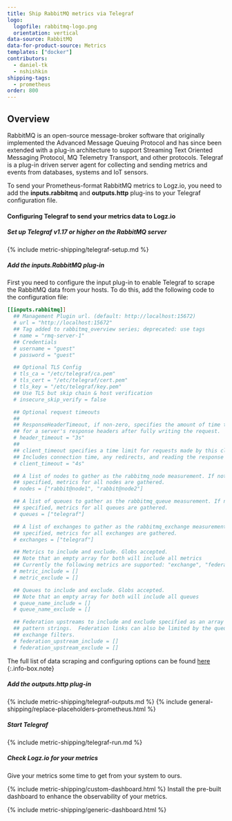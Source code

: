 ```yaml
---
title: Ship RabbitMQ metrics via Telegraf
logo:
  logofile: rabbitmq-logo.png
  orientation: vertical
data-source: RabbitMQ 
data-for-product-source: Metrics
templates: ["docker"]
contributors:
  - daniel-tk
  - nshishkin
shipping-tags:  
  - prometheus
order: 800
---
```



## Overview

RabbitMQ is an open-source message-broker software that originally implemented the Advanced Message Queuing Protocol and has since been extended with a plug-in architecture to support Streaming Text Oriented Messaging Protocol, MQ Telemetry Transport, and other protocols. Telegraf is a plug-in driven server agent for collecting and sending metrics and events from databases, systems and IoT sensors.

To send your Prometheus-format RabbitMQ metrics to Logz.io, you need to add the **inputs.rabbitmq** and **outputs.http** plug-ins to your Telegraf configuration file.

<!-- logzio-inject:install:grafana:dashboards ids=["77P29wgQwu1pqCaZFMcwnC"] --> 

#### Configuring Telegraf to send your metrics data to Logz.io

<div class="tasklist">

##### Set up Telegraf v1.17 or higher on the RabbitMQ server

{% include metric-shipping/telegraf-setup.md %}

##### Add the inputs.RabbitMQ plug-in

First you need to configure the input plug-in to enable Telegraf to scrape the RabbitMQ data from your hosts. To do this, add the following code to the configuration file:

``` ini
[[inputs.rabbitmq]]
  ## Management Plugin url. (default: http://localhost:15672)
  # url = "http://localhost:15672"
  ## Tag added to rabbitmq_overview series; deprecated: use tags
  # name = "rmq-server-1"
  ## Credentials
  # username = "guest"
  # password = "guest"

  ## Optional TLS Config
  # tls_ca = "/etc/telegraf/ca.pem"
  # tls_cert = "/etc/telegraf/cert.pem"
  # tls_key = "/etc/telegraf/key.pem"
  ## Use TLS but skip chain & host verification
  # insecure_skip_verify = false

  ## Optional request timeouts
  ##
  ## ResponseHeaderTimeout, if non-zero, specifies the amount of time to wait
  ## for a server's response headers after fully writing the request.
  # header_timeout = "3s"
  ##
  ## client_timeout specifies a time limit for requests made by this client.
  ## Includes connection time, any redirects, and reading the response body.
  # client_timeout = "4s"

  ## A list of nodes to gather as the rabbitmq_node measurement. If not
  ## specified, metrics for all nodes are gathered.
  # nodes = ["rabbit@node1", "rabbit@node2"]

  ## A list of queues to gather as the rabbitmq_queue measurement. If not
  ## specified, metrics for all queues are gathered.
  # queues = ["telegraf"]

  ## A list of exchanges to gather as the rabbitmq_exchange measurement. If not
  ## specified, metrics for all exchanges are gathered.
  # exchanges = ["telegraf"]

  ## Metrics to include and exclude. Globs accepted.
  ## Note that an empty array for both will include all metrics
  ## Currently the following metrics are supported: "exchange", "federation", "node", "overview", "queue"
  # metric_include = []
  # metric_exclude = []

  ## Queues to include and exclude. Globs accepted.
  ## Note that an empty array for both will include all queues
  # queue_name_include = []
  # queue_name_exclude = []

  ## Federation upstreams to include and exclude specified as an array of glob
  ## pattern strings.  Federation links can also be limited by the queue and
  ## exchange filters.
  # federation_upstream_include = []
  # federation_upstream_exclude = []
```

<!-- info-box-start:info -->
The full list of data scraping and configuring options can be found [here](https://github.com/influxdata/telegraf/blob/release-1.18/plugins/inputs/rabbitmq/README.md)
{:.info-box.note}
<!-- info-box-end -->

##### Add the outputs.http plug-in
  
{% include metric-shipping/telegraf-outputs.md %}
{% include general-shipping/replace-placeholders-prometheus.html %}
  
##### Start Telegraf

{% include metric-shipping/telegraf-run.md %}

##### Check Logz.io for your metrics

Give your metrics some time to get from your system to ours.

{% include metric-shipping/custom-dashboard.html %} Install the pre-built dashboard to enhance the observability of your metrics.

<!-- logzio-inject:install:grafana:dashboards ids=["77P29wgQwu1pqCaZFMcwnC"] --> 

{% include metric-shipping/generic-dashboard.html %} 



</div>
